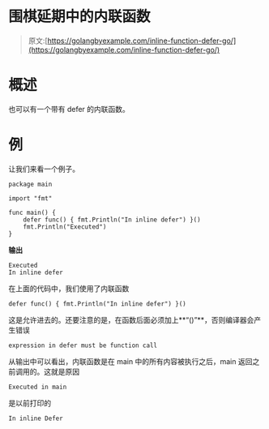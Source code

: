 # 围棋延期中的内联函数

> 原文:[https://golangbyexample.com/inline-function-defer-go/](https://golangbyexample.com/inline-function-defer-go/)

# **概述**

也可以有一个带有 defer 的内联函数。

# **例**

让我们来看一个例子。

```
package main

import "fmt"

func main() {
    defer func() { fmt.Println("In inline defer") }()
    fmt.Println("Executed")
}
```

**输出**

```
Executed
In inline defer
```

在上面的代码中，我们使用了内联函数

```
defer func() { fmt.Println("In inline defer") }()
```

这是允许进去的。还要注意的是，在函数后面必须加上**“()”**，否则编译器会产生错误

```
expression in defer must be function call
```

从输出中可以看出，内联函数是在 main 中的所有内容被执行之后，main 返回之前调用的。这就是原因

```
Executed in main
```

是以前打印的

```
In inline Defer
```